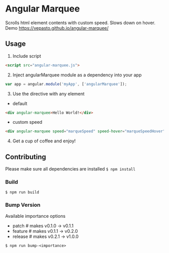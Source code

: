 # Angular Marquee

Scrolls html element contents with custom speed. Slows down on hover. 
Demo https://vepasto.github.io/angular-marquee/

## Usage 

1. Include script
  ```html
  <script src="angular-marquee.js">
  ```

2. Inject angularMarquee module as a dependency into your app
  ```js
  var app = angular.module('myApp', ['angularMarquee']);
  ```

3. Use the directive with any element
  * default
  ```html
  <div angular-marquee>Hello World!</div>
  ```
  * custom speed
  ```html
  <div angular-marquee speed="marqueSpeed" speed-hover="marqueSpeedHover">Hello World!</div>
  ```

4. Get a cup of coffee and enjoy!

## Contributing

Please make sure all dependencies are installed ```$ npm install```

### Build

```
$ npm run build
```

### Bump Version

Available importance options
* patch     # makes v0.1.0 → v0.1.1
* feature   # makes v0.1.1 → v0.2.0
* release   # makes v0.2.1 → v1.0.0

```
$ npm run bump-<importance> 
```
